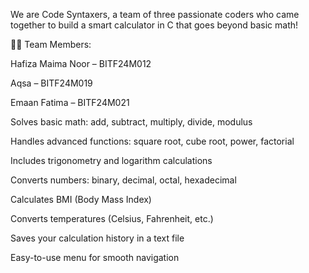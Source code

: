 We are Code Syntaxers, a team of three passionate coders who came together to build a smart calculator in C that goes beyond basic math!

👩‍💻 Team Members:

Hafiza Maima Noor – BITF24M012

Aqsa – BITF24M019

Emaan Fatima – BITF24M021

Solves basic math: add, subtract, multiply, divide, modulus

Handles advanced functions: square root, cube root, power, factorial

Includes trigonometry and logarithm calculations

Converts numbers: binary, decimal, octal, hexadecimal

Calculates BMI (Body Mass Index)

Converts temperatures (Celsius, Fahrenheit, etc.)

Saves your calculation history in a text file

Easy-to-use menu for smooth navigation
